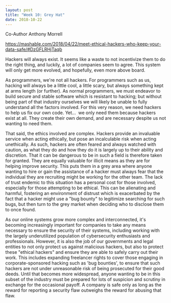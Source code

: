 ```yaml
---
layout: post
title: "Week 10: Grey Hat"
date: 2018-10-22
---
```


Co-Author Anthony Morrell

https://mashable.com/2018/04/22/meet-ethical-hackers-who-keep-your-data-safe/#DzGFLRHjTaqb

Hackers will always exist. It seems like a waste to not incentivize them to do the right thing, and luckily, a lot of companies seem to agree. This system will only get more evolved, and hopefully, even more above board.

As programmers, we're not all hackers. For programmers such as us, hacking will always be a little cool, a little scary, but always something kept at arms length (or further). As normal programmers, we must endeavor to build secure and stable software which is resistant to hacking; but without being part of that industry ourselves we will likely be unable to fully understand all the factors involved. For this very reason, we need hackers to help us fix our own code. Yet...  we only need them because hackers exist at all. They create their own demand, and are necessary despite us not wanting to need them.

That said, the ethics involved are complex. Hackers provide an invaluable service when acting ethically, but pose an incalculable risk when acting unethically. As such, hackers are often feared and always watched with caution, as what they do and how they do it is largely up to their ability and discretion. That it can be dangerous to be in such a field is therefore taken for granted. They are equally valuable for illicit means as they are for helping improve security. This puts them in a grey area where anyone wanting to hire or gain the assistance of a hacker must always fear that the individual they are recruiting might be working for the other team. The lack of trust endemic to this situation has a personal cost for those involved, especially for those attempting to be ethical. This can be alienating and harmful, fostering an environment of distrust which is exacerbated by the fact that a hacker might use a "bug bounty" to legitimize searching for such bugs, but then turn to the grey market when deciding who to disclose them to once found.

As our online systems grow more complex and interconnected, it's becoming increasingly important for companies to take any means necessary to ensure the security of their systems, including working with the largely underutilized population of cybersecurity enthusiasts and professionals. However, it is also the job of our governments and legal entities to not only protect us against malicious hackers, but also to protect these "ethical hackers" and ensure they are able to safely carry out their work. This includes expanding freelancer rights to cover those engaging in corporate-sponsored hacking such as 'bug bounties', to ensure that such hackers are not under unreasonable risk of being prosecuted for their good deeds. Until that becomes more widespread, anyone wanting to be in this subset of the industry must be prepared for lots of suspicion and scrutiny in exchange for the occasional payoff. A company is safe only as long as the reward for reporting a security flaw outweighs the reward for abusing that flaw.
